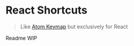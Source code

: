 React Shortcuts
=========
> Like [Atom Keymap](https://github.com/atom/atom-keymap/) but exclusively for React

Readme WIP
